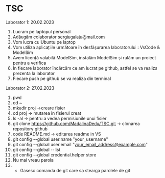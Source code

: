 # TSC 
Laborator 1: 20.02.2023

1. Lucram pe laptopul personal 
2. Adăugăm colaborator sergiugalaju@mail.com
3. Vom lucra cu Ubuntu pe laptop
4. Vom utiliza aplicațiile următoare în desfășurarea laboratorului : VsCode & ModelSim
5. Avem licență valabilă ModelSim, instalăm ModelSim și rulăm un proiect pentru a verifica 
6. In fiecare laborator încărcăm ce am lucrat pe github, astfel se va realiza prezenta la laborator
7. Fiecare push pe github se va realiza din terminal  

Laborator 2: 27.02.2023
1. pwd
2. cd ~
3. mkadir proj ->creare fisier
4. cd proj -> mutarea in fisierul creat
5. ls -al -> pentru a vedea permisiunile unui fisier
6. git clone https://github.com/MadalinaDedu/TSC.git -> clonarea repository github
7. code README.md -> editarea readme in VS
8. git config --global user.name "your_username"
9. git config --global user.email "your_email_address@example.com"
10. git config --global --list
11. git config --global credential.helper store
12. Nu mai vreau parola
13. * Gasesc comanda de git care sa stearga parolele de git